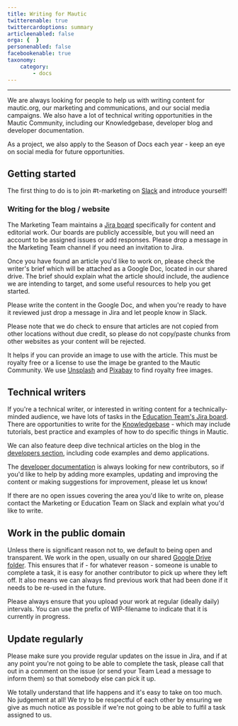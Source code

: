 ```yaml
---
title: Writing for Mautic
twitterenable: true
twittercardoptions: summary
articleenabled: false
orga: {  }
personenabled: false
facebookenable: true
taxonomy:
    category:
        - docs
---
```


---
We are always looking for people to help us with writing content for mautic.org, our marketing and communications, and our social media campaigns.  We also have a lot of technical writing opportunities in the Mautic Community, including our Knowledgebase, developer blog and developer documentation.

As a project, we also apply to the Season of Docs each year - keep an eye on social media for future opportunities.

## Getting started

The first thing to do is to join #t-marketing on [Slack][slack] and introduce yourself!

### Writing for the blog / website

The Marketing Team maintains a [Jira board][jira-board] specifically for content and editorial work.  Our boards are publicly accessible, but you will need an account to be assigned issues or add responses. Please drop a message in the Marketing Team channel if you need an invitation to Jira.

Once you have found an article you'd like to work on, please check the writer's brief which will be attached as a Google Doc, located in our shared drive. The brief should explain what the article should include, the audience we are intending to target, and some useful resources to help you get started.

Please write the content in the Google Doc, and when you're ready to have it reviewed just drop a message in Jira and let people know in Slack.

Please note that we do check to ensure that articles are not copied from other locations without due credit, so please do not copy/paste chunks from other websites as your content will be rejected.

It helps if you can provide an image to use with the article. This must be royalty free or a license to use the image be granted to the Mautic Community. We use [Unsplash][unsplash] and [Pixabay][pixabay] to find royalty free images.

## Technical writers
If you're a technical writer, or interested in writing content for a technically-minded audience, we have lots of tasks in the [Education Team's Jira board][edu-jira]. There are opportunities to write for the [Knowledgebase][kb] - which may include tutorials, best practice and examples of how to do specific things in Mautic. 

We can also feature deep dive technical articles on the blog in the [developers section][dev-blog], including code examples and demo applications.

The [developer documentation][dev-docs] is always looking for new contributors, so if you'd like to help by adding more examples, updating and improving the content or making suggestions for improvement, please let us know!

If there are no open issues covering the area you'd like to write on, please contact the Marketing or Education Team on Slack and explain what you'd like to write.

## Work in the public domain

Unless there is significant reason not to, we default to being open and transparent.  We work in the open, usually on our shared [Google Drive folder][gdrive].  This ensures that if - for whatever reason - someone is unable to complete a task, it is easy for another contributor to pick up where they left off.  It also means we can always find previous work that had been done if it needs to be re-used in the future.

Please always ensure that you upload your work at regular (ideally daily) intervals. You can use the prefix of WIP-filename to indicate that it is currently in progress.

## Update regularly

Please make sure you provide regular updates on the issue in Jira, and if at any point you're not going to be able to complete the task, please call that out in a comment on the issue (or send your Team Lead a message to inform them) so that somebody else can pick it up. 

We totally understand that life happens and it's easy to take on too much. No judgement at all! We try to be respectful of each other by ensuring we give as much notice as possible if we're not going to be able to fulfil a task assigned to us.


[slack]: <https://mautic.org/slack>
[jira-board]: <https://mautic.atlassian.net/browse/MTEC>
[unsplash]: <https://www.unsplash.com>
[pixabay]: <https://www.pixabay.com>
[edu-jira]: <https://mautic.atlassian.net/browse/TEDU>
[kb]: <https://kb.mautic.org>
[dev-blog]: <https://www.mautic.org/category/blog/developer>
[dev-docs]: <https://developer.mautic.org>
[gdrive]: <https://drive.google.com/drive/folders/1OrwJXmDrrlWK3f9nxRuru0YjS7-W-1-e?usp=sharing>
